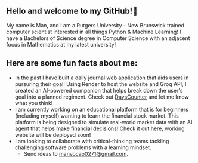 ## Hello and welcome to my GitHub!👋

My name is Man, and I am a Rutgers University - New Brunswick trained computer scientist interested in all things Python & Machine Learning! I have a Bachelors of Science degree in Computer Science with an adjacent focus in Mathematics at my latest university!

## Here are some fun facts about me:
- In the past I have built a daily journal web application that aids users in pursuring their goal! Using Render to host the website and Groq API, I created an AI-powered companion that helps break down the user's goal into a planned regiment. Check out [DaysCounter](https://days-counting-web-app-w-render.onrender.com/) and let me know what you think!
- I am currently working on an educational platform that is for beginners (including myself) wanting to learn the financial stock market. This platform is being designed to simulate real-world market data with an AI agent that helps make financial decisions! Check it out [here](https://github.com/manvocao0271/stock-market-educational-platform), working website will be deployed soon!
- I am looking to collaborate with critical-thinking teams tackling challenging software problems with a learning mindset.
  - Send ideas to manvocao0271@gmail.com.

<!--
**manvocao0271/manvocao0271** is a ✨ _special_ ✨ repository because its `README.md` (this file) appears on your GitHub profile.

Here are some ideas to get you started:

- 🔭 I’m currently working on ...
- 🌱 I’m currently learning ...
- 👯 I’m looking to collaborate on ...
- 🤔 I’m looking for help with ...
- 💬 Ask me about ...
- 📫 How to reach me: ...
- 😄 Pronouns: ...
- ⚡ Fun fact: ...
-->
